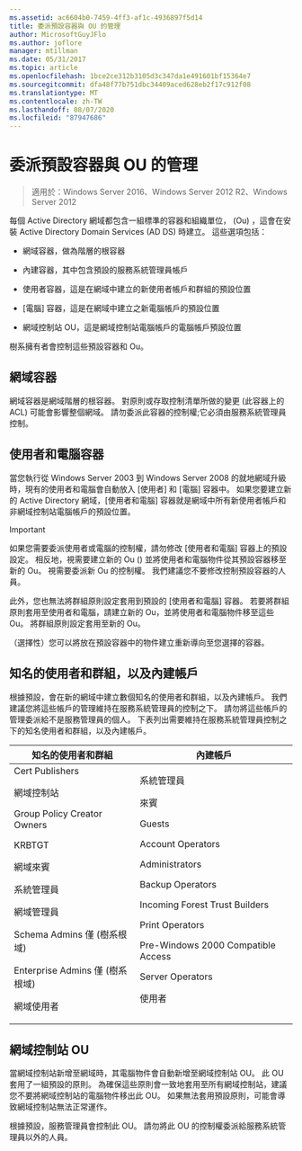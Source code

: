 ```yaml
---
ms.assetid: ac6604b0-7459-4ff3-af1c-4936897f5d14
title: 委派預設容器與 OU 的管理
author: MicrosoftGuyJFlo
ms.author: joflore
manager: mtillman
ms.date: 05/31/2017
ms.topic: article
ms.openlocfilehash: 1bce2ce312b3105d3c347da1e491601bf15364e7
ms.sourcegitcommit: dfa48f77b751dbc34409aced628eb2f17c912f08
ms.translationtype: MT
ms.contentlocale: zh-TW
ms.lasthandoff: 08/07/2020
ms.locfileid: "87947686"
---
```

# <a name="delegating-administration-of-default-containers-and-ous"></a>委派預設容器與 OU 的管理

>適用於：Windows Server 2016、Windows Server 2012 R2、Windows Server 2012

每個 Active Directory 網域都包含一組標準的容器和組織單位， (Ou) ，這會在安裝 Active Directory Domain Services (AD DS) 時建立。 這些選項包括：

-   網域容器，做為階層的根容器

-   內建容器，其中包含預設的服務系統管理員帳戶

-   使用者容器，這是在網域中建立的新使用者帳戶和群組的預設位置

-   [電腦] 容器，這是在網域中建立之新電腦帳戶的預設位置

-   網域控制站 OU，這是網域控制站電腦帳戶的電腦帳戶預設位置

樹系擁有者會控制這些預設容器和 Ou。

## <a name="domain-container"></a>網域容器
網域容器是網域階層的根容器。 對原則或存取控制清單所做的變更 (此容器上的 ACL) 可能會影響整個網域。 請勿委派此容器的控制權;它必須由服務系統管理員控制。

## <a name="users-and-computers-containers"></a>使用者和電腦容器
當您執行從 Windows Server 2003 到 Windows Server 2008 的就地網域升級時，現有的使用者和電腦會自動放入 [使用者] 和 [電腦] 容器中。 如果您要建立新的 Active Directory 網域，[使用者和電腦] 容器就是網域中所有新使用者帳戶和非網域控制站電腦帳戶的預設位置。

> [!IMPORTANT]
> 如果您需要委派使用者或電腦的控制權，請勿修改 [使用者和電腦] 容器上的預設設定。 相反地，視需要建立新的 Ou () 並將使用者和電腦物件從其預設容器移至新的 Ou。 視需要委派新 Ou 的控制權。 我們建議您不要修改控制預設容器的人員。

此外，您也無法將群組原則設定套用到預設的 [使用者和電腦] 容器。 若要將群組原則套用至使用者和電腦，請建立新的 Ou，並將使用者和電腦物件移至這些 Ou。 將群組原則設定套用至新的 Ou。

（選擇性）您可以將放在預設容器中的物件建立重新導向至您選擇的容器。

## <a name="well-known-users-and-groups-and-built-in-accounts"></a>知名的使用者和群組，以及內建帳戶
根據預設，會在新的網域中建立數個知名的使用者和群組，以及內建帳戶。 我們建議您將這些帳戶的管理維持在服務系統管理員的控制之下。 請勿將這些帳戶的管理委派給不是服務管理員的個人。 下表列出需要維持在服務系統管理員控制之下的知名使用者和群組，以及內建帳戶。

|知名的使用者和群組|內建帳戶|
|--------------------------------|----------------------|
|Cert Publishers<p>網域控制站<p>Group Policy Creator Owners<p>KRBTGT<p>網域來賓<p>系統管理員<p>網域管理員<p>Schema Admins 僅 (樹系根域) <p>Enterprise Admins 僅 (樹系根域) <p>網域使用者|系統管理員<p>來賓<p>Guests<p>Account Operators<p>Administrators<p>Backup Operators<p>Incoming Forest Trust Builders<p>Print Operators<p>Pre-Windows 2000 Compatible Access<p>Server Operators<p>使用者|

## <a name="domain-controller-ou"></a>網域控制站 OU
當網域控制站新增至網域時，其電腦物件會自動新增至網域控制站 OU。 此 OU 套用了一組預設的原則。 為確保這些原則會一致地套用至所有網域控制站，建議您不要將網域控制站的電腦物件移出此 OU。 如果無法套用預設原則，可能會導致網域控制站無法正常運作。

根據預設，服務管理員會控制此 OU。 請勿將此 OU 的控制權委派給服務系統管理員以外的人員。



